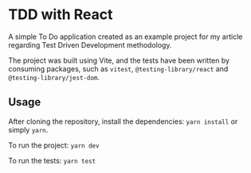 # TDD with React

A simple To Do application created as an example project for my article regarding Test Driven Development methodology.

The project was built using Vite, and the tests have been written by consuming packages, such as `vitest`, `@testing-library/react` and `@testing-library/jest-dom`.

## Usage

After cloning the repository, install the dependencies: `yarn install` or simply `yarn`.

To run the project: `yarn dev`

To run the tests: `yarn test`
